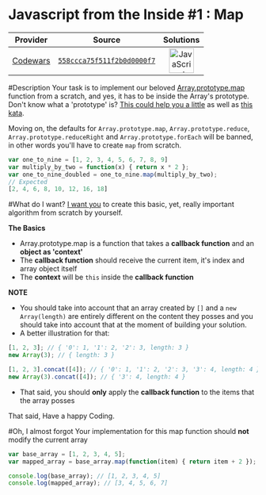 [_metadata_:generated]: - "true"

# Javascript from the Inside #1 : Map

<!-- INFO TABLE BEGIN -->

| Provider                                        | Source                                                                               | Solutions                                                                                                                                                    |
| :---------------------------------------------: | :----------------------------------------------------------------------------------: | :----------------------------------------------------------------------------------------------------------------------------------------------------------: |
| [Codewars](../../../docs/providers/Codewars.md) | [`558ccca75f511f2b0d0000f7`](https://www.codewars.com/kata/558ccca75f511f2b0d0000f7) | [<img src="https://res.cloudinary.com/rascaltwo/image/upload/v1631924076/javascript_ehszr7.svg" alt="JavaScript" title="JavaScript" width="50" />](solve.js) |

<!-- INFO TABLE END -->

#Description
Your task is to implement our beloved [Array.prototype.map](https://developer.mozilla.org/en-US/docs/Web/JavaScript/Reference/Global_Objects/Array/map) function from a scratch, and yes, it has to be inside the Array's prototype. Don't know what a 'prototype' is? [This could help you a little](http://javascriptissexy.com/javascript-prototype-in-plain-detailed-language) as well as [this kata](http://www.codewars.com/kata/js-prototypes-module-number-1-object-prototypes).

Moving on, the defaults for ``Array.prototype.map``, ``Array.prototype.reduce``, ``Array.prototype.reduceRight`` and ``Array.prototype.forEach`` will be banned, in other words you'll have to create ```map``` from scratch.

```javascript
var one_to_nine = [1, 2, 3, 4, 5, 6, 7, 8, 9]
var multiply_by_two = function(x) { return x * 2 };
var one_to_nine_doubled = one_to_nine.map(multiply_by_two);
// Expected
[2, 4, 6, 8, 10, 12, 16, 18]
```

#What do I want?
[I want you](https://upload.wikimedia.org/wikipedia/commons/c/c0/I_want_you.jpg) to create this basic, yet, really important algorithm from scratch by yourself.

**The Basics**

* Array.prototype.map is a function that takes a **callback function** and an **object as 'context'**
* The **callback function** should receive the current item, it's index and array object itself
* The **context** will be ``this`` inside the **callback function**

**NOTE**

* You should take into account that an array created by ``[]`` and a ``new Array(length)`` are entirely different on the content they posses and you should take into account that at the moment of building your solution.
* A better illustration for that:

```javascript
[1, 2, 3]; // { '0': 1, '1': 2, '2': 3, length: 3 }
new Array(3); // { length: 3 }

[1, 2, 3].concat([4]); // { '0': 1, '1': 2, '2': 3, '3': 4, length: 4 }
new Array(3).concat([4]); // { '3': 4, length: 4 }
```
* That said, you should **only** apply the **callback function** to the items that the array posses

That said, Have a happy Coding.

#Oh, I almost forgot
Your implementation for this map function should **not** modify the current array

```javascript
var base_array = [1, 2, 3, 4, 5];
var mapped_array = base_array.map(function(item) { return item + 2 });

console.log(base_array); // [1, 2, 3, 4, 5]
console.log(mapped_array); // [3, 4, 5, 6, 7]
```
